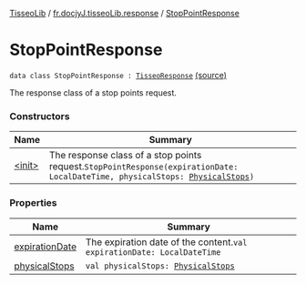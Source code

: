 [TisseoLib](../../index.md) / [fr.docjyJ.tisseoLib.response](../index.md) / [StopPointResponse](./index.md)

# StopPointResponse

`data class StopPointResponse : `[`TisseoResponse`](../-tisseo-response/index.md) [(source)](https://github.com/docjyJ/TisseoLib/tree/master/src/main/kotlin/fr/docjyJ/tisseoLib/response/StopPointResponse.kt#L14)

The response class of a stop points request.

### Constructors

| Name | Summary |
|---|---|
| [&lt;init&gt;](-init-.md) | The response class of a stop points request.`StopPointResponse(expirationDate: LocalDateTime, physicalStops: `[`PhysicalStops`](../../fr.docjy-j.tisseo-lib.model.stop-point/-physical-stops/index.md)`)` |

### Properties

| Name | Summary |
|---|---|
| [expirationDate](expiration-date.md) | The expiration date of the content.`val expirationDate: LocalDateTime` |
| [physicalStops](physical-stops.md) | `val physicalStops: `[`PhysicalStops`](../../fr.docjy-j.tisseo-lib.model.stop-point/-physical-stops/index.md) |
